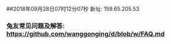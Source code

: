 ##2018年09月28日07时12分07秒 新址: 159.65.205.53
### 兔友常见问题及解答: https://github.com/wanggonging/d/blob/w/FAQ.md
